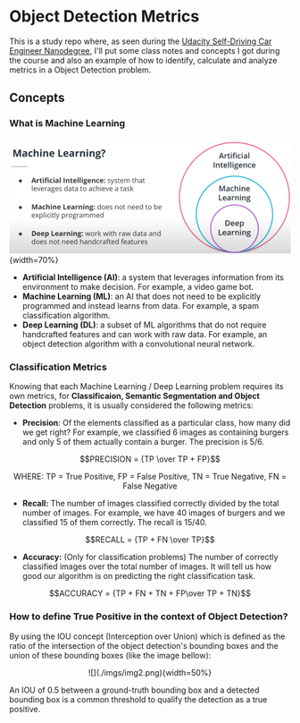 # Object Detection Metrics

This is a study repo where, as seen during the [Udacity Self-Driving Car Engineer Nanodegree](https://www.udacity.com/course/self-driving-car-engineer-nanodegree--nd0013), I'll put some class notes and concepts I got during the course and also an example of how to identify, calculate and analyze metrics in a Object Detection problem.

## Concepts

### What is Machine Learning

![](./imgs/img1.png){width=70%}


* **Artificial Intelligence (AI)**: a system that leverages information from its environment to make decision. For example, a video game bot.
* **Machine Learning (ML)**: an AI that does not need to be explicitly programmed and instead learns from data. For example, a spam classification algorithm.
* **Deep Learning (DL)**: a subset of ML algorithms that do not require handcrafted features and can work with raw data. For example, an object detection algorithm with a convolutional neural network.

### Classification Metrics

Knowing that each Machine Learning / Deep Learning problem requires its own metrics, for **Classificaion, Semantic Segmentation and Object Detection** problems, it is usually considered the following metrics:

* **Precision**: Of the elements classified as a particular class, how many did we get right? For example, we classified 6 images as containing burgers and only 5 of them actually contain a burger. The precision is 5/6.


```math
PRECISION = {TP \over TP + FP}
```
<center>WHERE: TP = True Positive, FP = False Positive, TN = True Negative, FN = False Negative</center>

* **Recall:** The number of images classified correctly divided by the total number of images. For example, we have 40 images of burgers and we classified 15 of them correctly. The recall is 15/40.

```math
RECALL = {TP + FN \over TP}
```

* **Accuracy:** (Only for classification problems) The number of correctly classified images over the total number of images. It will tell us how good our algorithm is on predicting the right classification task.

 ```math
ACCURACY = {TP + FN + TN + FP\over TP + TN}
```

### How to define True Positive in the context of Object Detection?

By using the IOU concept (Interception over Union) which is defined as the ratio of the intersection of the object detection's bounding boxes and the union of these bounding boxes (like the image bellow):

<center>![](./imgs/img2.png){width=50%} </center>

An IOU of 0.5 between a ground-truth bounding box and a detected bounding box is a common threshold to qualify the detection as a true positive.  
